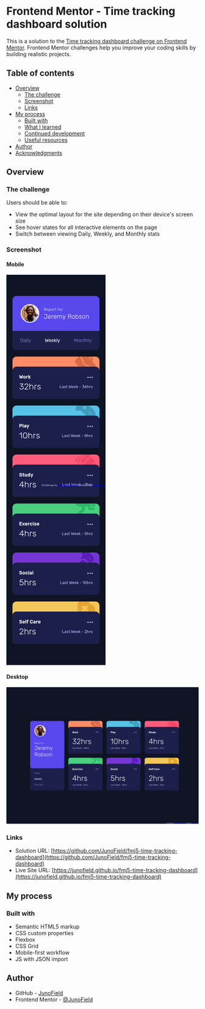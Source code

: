# Frontend Mentor - Time tracking dashboard solution

This is a solution to the [Time tracking dashboard challenge on Frontend Mentor](https://www.frontendmentor.io/challenges/time-tracking-dashboard-UIQ7167Jw). Frontend Mentor challenges help you improve your coding skills by building realistic projects. 

## Table of contents

- [Overview](#overview)
  - [The challenge](#the-challenge)
  - [Screenshot](#screenshot)
  - [Links](#links)
- [My process](#my-process)
  - [Built with](#built-with)
  - [What I learned](#what-i-learned)
  - [Continued development](#continued-development)
  - [Useful resources](#useful-resources)
- [Author](#author)
- [Acknowledgments](#acknowledgments)


## Overview

### The challenge

Users should be able to:

- View the optimal layout for the site depending on their device's screen size
- See hover states for all interactive elements on the page
- Switch between viewing Daily, Weekly, and Monthly stats

### Screenshot

#### Mobile
![](./screenshot-mobile.png)

#### Desktop
![](./screenshot-desktop.png)

### Links

- Solution URL: [https://github.com/JunoField/fmj5-time-tracking-dashboard](https://github.com/JunoField/fmj5-time-tracking-dashboard)
- Live Site URL: [https://junofield.github.io/fmj5-time-tracking-dashboard](https://junofield.github.io/fmj5-time-tracking-dashboard)

## My process

### Built with

- Semantic HTML5 markup
- CSS custom properties
- Flexbox
- CSS Grid
- Mobile-first workflow
- JS with JSON import


## Author

- GitHub - [JunoField](https://github.com/JunoField)
- Frontend Mentor - [@JunoField](https://www.frontendmentor.io/profile/JunoField)
